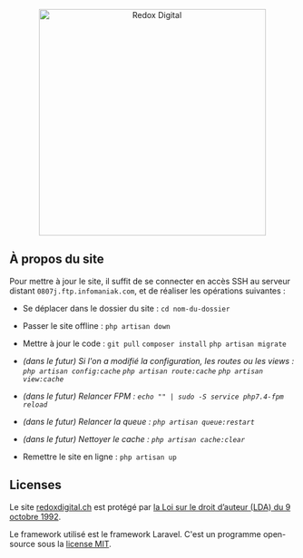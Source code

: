 <p align="center"><a href="https://redoxdigital.ch" target="_blank"><img src="https://redoxdigital.ch/assets/img/logo/Redox-Digital_Logotype-slogan-blanc-rouge.png" width="400" alt="Redox Digital"></a></p>


## À propos du site

Pour mettre à jour le site, il suffit de se connecter en accès SSH au serveur distant `0807j.ftp.infomaniak.com`, et de réaliser les opérations suivantes : 

- Se déplacer dans le dossier du site : `cd nom-du-dossier`
- Passer le site offline : `php artisan down`
- Mettre à jour le code :
    `git pull` 
    `composer install`
    `php artisan migrate`

- *(dans le futur) Si l'on a modifié la configuration, les routes ou les views : 
    `php artisan config:cache`
    `php artisan route:cache`
    `php artisan view:cache`*

- *(dans le futur) Relancer FPM : `echo "" | sudo -S service php7.4-fpm reload`*
- *(dans le futur) Relancer la queue : `php artisan queue:restart`*
- *(dans le futur) Nettoyer le cache : `php artisan cache:clear`*

- Remettre le site en ligne : `php artisan up`


## Licenses

Le site [redoxdigital.ch](https://redoxdigital.ch) est protégé par [la Loi sur le droit d’auteur (LDA) du 9 octobre 1992](https://www.fedlex.admin.ch/eli/cc/1993/1798_1798_1798/fr).

Le framework utilisé est le framework Laravel. C'est un programme open-source sous la [license MIT](https://opensource.org/licenses/MIT).
